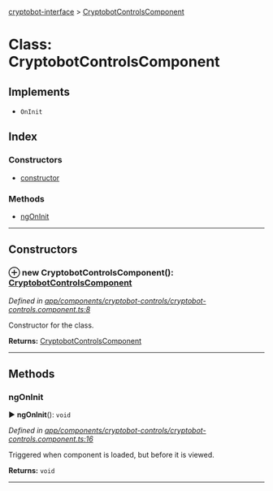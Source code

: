 [cryptobot-interface](../README.md) > [CryptobotControlsComponent](../classes/cryptobotcontrolscomponent.md)



# Class: CryptobotControlsComponent

## Implements

* `OnInit`

## Index

### Constructors

* [constructor](cryptobotcontrolscomponent.md#markdown-header-constructor)


### Methods

* [ngOnInit](cryptobotcontrolscomponent.md#markdown-header-ngoninit)



---
## Constructors



### ⊕ **new CryptobotControlsComponent**(): [CryptobotControlsComponent](cryptobotcontrolscomponent.md)


*Defined in [app/components/cryptobot-controls/cryptobot-controls.component.ts:8](https://github.com/WilliamRADFunk/cryptobot-interface/blob/b21bfcb/src/app/components/cryptobot-controls/cryptobot-controls.component.ts#L8)*



Constructor for the class.




**Returns:** [CryptobotControlsComponent](cryptobotcontrolscomponent.md)

---


## Methods


###  ngOnInit

► **ngOnInit**(): `void`



*Defined in [app/components/cryptobot-controls/cryptobot-controls.component.ts:16](https://github.com/WilliamRADFunk/cryptobot-interface/blob/b21bfcb/src/app/components/cryptobot-controls/cryptobot-controls.component.ts#L16)*



Triggered when component is loaded, but before it is viewed.




**Returns:** `void`





___


